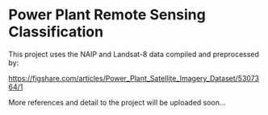# Power Plant Remote Sensing Classification

This project uses the NAIP and Landsat-8 data compiled and preprocessed by:

https://figshare.com/articles/Power_Plant_Satellite_Imagery_Dataset/5307364/1

More references and detail to the project will be uploaded soon...
